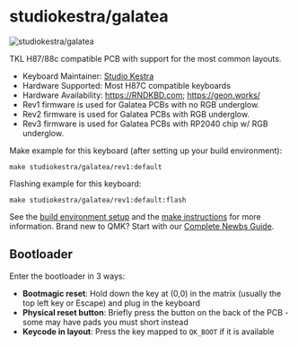 # studiokestra/galatea

![studiokestra/galatea](https://i.imgur.com/juPhV1xh.png)

TKL H87/88c compatible PCB with support for the most common layouts.

* Keyboard Maintainer: [Studio Kestra](https://github.com/studiokestra/)
* Hardware Supported: Most H87C compatible keyboards
* Hardware Availability: https://RNDKBD.com; https://geon.works/
* Rev1 firmware is used for Galatea PCBs with no RGB underglow.
* Rev2 firmware is used for Galatea PCBs with RGB underglow.
* Rev3 firmware is used for Galatea PCBs with RP2040 chip w/ RGB underglow.

Make example for this keyboard (after setting up your build environment):

    make studiokestra/galatea/rev1:default

Flashing example for this keyboard:

    make studiokestra/galatea/rev1:default:flash

See the [build environment setup](https://docs.qmk.fm/#/getting_started_build_tools) and the [make instructions](https://docs.qmk.fm/#/getting_started_make_guide) for more information. Brand new to QMK? Start with our [Complete Newbs Guide](https://docs.qmk.fm/#/newbs).

## Bootloader

Enter the bootloader in 3 ways:

* **Bootmagic reset**: Hold down the key at (0,0) in the matrix (usually the top left key or Escape) and plug in the keyboard
* **Physical reset button**: Briefly press the button on the back of the PCB - some may have pads you must short instead
* **Keycode in layout**: Press the key mapped to `QK_BOOT` if it is available
